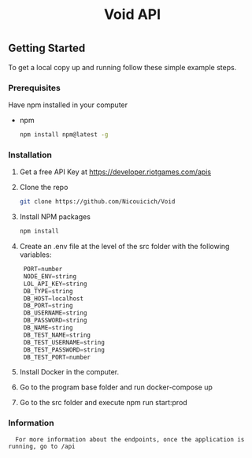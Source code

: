 <h1 style="text-align: center">Void API<h1>

<!-- GETTING STARTED -->
## Getting Started

To get a local copy up and running follow these simple example steps.

### Prerequisites

Have npm installed in your computer
* npm
  ```sh
  npm install npm@latest -g
  ```

### Installation

1. Get a free API Key at https://developer.riotgames.com/apis
2. Clone the repo
   ```sh
   git clone https://github.com/Nicouicich/Void
   ```
3. Install NPM packages
   ```sh
   npm install
   ```
4. Create an .env file at the level of the src folder with the following variables:
   ```js
    PORT=number
    NODE_ENV=string
    LOL_API_KEY=string
    DB_TYPE=string
    DB_HOST=localhost
    DB_PORT=string
    DB_USERNAME=string
    DB_PASSWORD=string
    DB_NAME=string
    DB_TEST_NAME=string
    DB_TEST_USERNAME=string
    DB_TEST_PASSWORD=string
    DB_TEST_PORT=number
   ```
5. Install Docker in the computer.

6. Go to the program base folder and run docker-compose up

7. Go to the src folder and execute npm run start:prod

### Information
```
  For more information about the endpoints, once the application is running, go to /api
```

